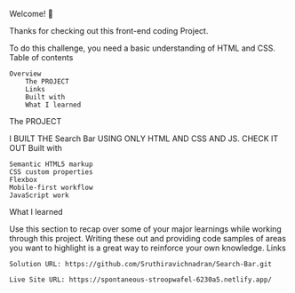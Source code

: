 Welcome! 👋

Thanks for checking out this front-end coding Project.

To do this challenge, you need a basic understanding of HTML and CSS.
Table of contents

    Overview
        The PROJECT
        Links
        Built with
        What I learned

The PROJECT

I BUILT THE Search Bar USING ONLY HTML AND CSS AND JS. CHECK IT OUT
Built with

    Semantic HTML5 markup
    CSS custom properties
    Flexbox
    Mobile-first workflow
    JavaScript work

What I learned

Use this section to recap over some of your major learnings while working through this project. Writing these out and providing code samples of areas you want to highlight is a great way to reinforce your own knowledge.
Links

    Solution URL: https://github.com/Sruthiravichnadran/Search-Bar.git

    Live Site URL: https://spontaneous-stroopwafel-6230a5.netlify.app/
